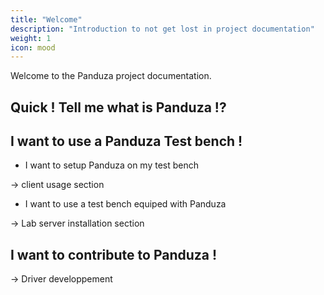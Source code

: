 ```yaml
---
title: "Welcome"
description: "Introduction to not get lost in project documentation"
weight: 1
icon: mood
---
```



Welcome to the Panduza project documentation.

## Quick ! Tell me what is Panduza !?


## I want to use a Panduza Test bench !

- I want to setup Panduza on my test bench

-> client usage section

- I want to use a test bench equiped with Panduza

-> Lab server installation section

## I want to contribute to Panduza !



-> Driver developpement


